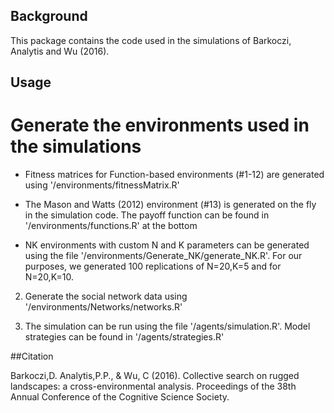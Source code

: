 ## Background

This package contains the code used in the simulations of Barkoczi, Analytis and Wu (2016).

## Usage

# Generate the environments used in the simulations

- Fitness matrices for Function-based environments (#1-12) are generated using '/environments/fitnessMatrix.R'

-  The Mason and Watts (2012) environment (#13) is generated on the fly in the simulation code. The payoff function can be found in '/environments/functions.R' at the bottom

-  NK environments with custom N and K parameters can be generated using the file '/environments/Generate_NK/generate_NK.R'. For our purposes, we generated 100 replications of N=20,K=5 and for N=20,K=10.

2. Generate the social network data using '/environments/Networks/networks.R'

3. The simulation can be run using the file '/agents/simulation.R'. Model strategies can be found in '/agents/strategies.R'


##Citation

Barkoczi,D. Analytis,P.P., \& Wu, C (2016). Collective search on rugged landscapes: a cross-environmental analysis. Proceedings of the 38th Annual Conference of the Cognitive Science Society.
